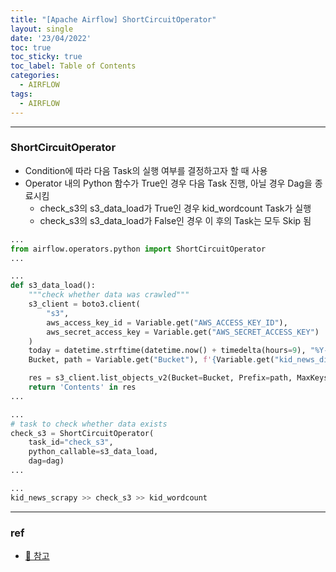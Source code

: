 ```yaml
---
title: "[Apache Airflow] ShortCircuitOperator"
layout: single
date: '23/04/2022'
toc: true
toc_sticky: true
toc_label: Table of Contents
categories:
  - AIRFLOW
tags:
  - AIRFLOW
---
```


---
### ShortCircuitOperator
* Condition에 따라 다음 Task의 실행 여부를 결정하고자 할 때 사용
* Operator 내의 Python 함수가 True인 경우 다음 Task 진행, 아닐 경우 Dag을 종료시킴
    * check_s3의 s3_data_load가 True인 경우 kid_wordcount Task가 실행
    * check_s3의 s3_data_load가 False인 경우 이 후의 Task는 모두 Skip 됨

```python
...
from airflow.operators.python import ShortCircuitOperator
...

...
def s3_data_load():
    """check whether data was crawled"""
    s3_client = boto3.client(
        "s3", 
        aws_access_key_id = Variable.get("AWS_ACCESS_KEY_ID"),
        aws_secret_access_key = Variable.get("AWS_SECRET_ACCESS_KEY")
    )
    today = datetime.strftime(datetime.now() + timedelta(hours=9), "%Y-%m-%d")
    Bucket, path = Variable.get("Bucket"), f'{Variable.get("kid_news_dir")}/{today}'

    res = s3_client.list_objects_v2(Bucket=Bucket, Prefix=path, MaxKeys=1)
    return 'Contents' in res
...

...
# task to check whether data exists
check_s3 = ShortCircuitOperator(
    task_id="check_s3",
    python_callable=s3_data_load,
    dag=dag)
...

...
kid_news_scrapy >> check_s3 >> kid_wordcount
```

---

### ref 
* [🔗 참고](https://medium.com/@loraxman/how-and-why-of-airflow-shortciruitoperator-85dcbeddb1ba)
